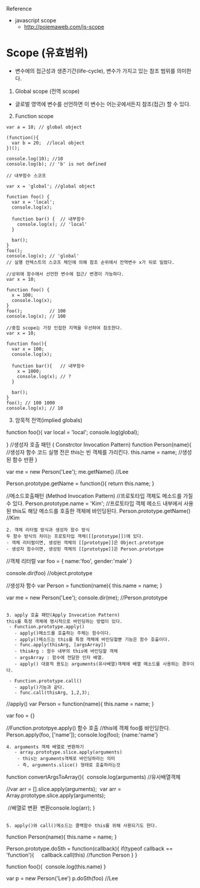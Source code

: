 Reference
- javascript scope
   - http://poiemaweb.com/js-scope

# Scope (유효범위)
 - 변수에의 접근성과 생존기간(life-cycle), 변수가 가지고 있는 참조 범위를 의미한다.

1. Global scope (전역 scope)
 - 글로벌 영역에 변수를 선언하면 이 변수는 어는곳에서든지 참조(접근) 할 수 있다.
 
2. Function scope
```
var a = 10; // global object

(function(){
  var b = 20;  //local object
})();

console.log(10); //10
console.log(b); // 'b' is not defined
```

```
// 내부함수 스코프

var x = 'global'; //global object

function foo() {
  var x = 'local';
  console.log(x);

  function bar() {  // 내부함수
    console.log(x); // 'local'
  }

  bar();
}
foo();
console.log(x); // 'global'
// 실행 컨텍스트의 스코프 체인에 의해 참조 순위에서 전역변수 x가 뒤로 밀렸다.
```
```
//상위에 함수에서 선언한 변수에 접근/ 변경이 가능하다.
var x = 10;

function foo() {
  x = 100;
  console.log(x);
}
foo();          // 100 
console.log(x); // 100
```
```
//중첩 scope는 가장 인접한 지역을 우선하여 참조한다.
var x = 10;

function foo(){
  var x = 100;
  console.log(x);

  function bar(){   // 내부함수
    x = 1000;
    console.log(x); // ?
  }

  bar();
}
foo(); // 100 1000 
console.log(x); // 10
```

3. 암묵적 전역(implied globals)

function foo(){
  var local = 'local';
  console.log(global);
  
}
//생성자 호출 패턴 ( Constrctor Invocation Pattern)
function Person(name){
  //생성자 함수 코드 실행 전은 this는 빈 객체를 가리킨다.
  this.name = name;
  //생성된 함수 반환
}

var me = new Person('Lee');
me.getName() //Lee

Person.prototype.getName = function(){
  return this.name;
}

//메소드호출패턴 (Method Invocation Pattern)
//프로토타입 객체도 메소드를 가질 수 있다.
Person.prototype.name = 'Kim';
//프로토타입 객체 메소드 내부에서 사용된 this도 해당 메소드를 호출한 객체에 바인딩된다.
Person.prototype.getName() //Kim
```
2. 객체 리터럴 방식과 생성자 함수 방식
두 함수 방식의 차이는 프로토타입 객체([[prototype]])에 있다.
- 객체 리터럴이면, 생성된 객체의 [[prototype]]은 Object.prototype
- 생성자 함수이면, 생성된 객체의 [[prototype]]은 Person.prototype

```
//객체 리터럴
var foo = {
  name:'foo',
  gender:'male'
}

console.dir(foo) //object.prototype

//생성자 함수
var Person = function(name){
  this.name = name;
}

var me = new Person('Lee');
console.dir(me); //Person.prototype

```

3. apply 호출 패턴(Apply Invocation Pattern) 
this를 특정 객체에 명시적으로 바인딩하는 방법이 있다.
 - Function.prototype.apply()
   - apply()메소드를 호출하는 주체는 함수이다.
   - apply()메소드는 this를 특정 객체에 바인딩할뿐 기능은 함수 호출이다.
   - func.apply(thisArg, [argsArray]) 
   - thisArg : 함수 내부의 this에 바인딩할 객체
   - argsArray : 함수에 전달한 인자 배열.
   - apply() 대표적 용도는 arguments(유사배열)객체에 배열 메소드를 사용하는 경우이다.
 
 - Function.prototype.call() 
   - apply()기능과 같다. 
   - func.call(thisArg, 1,2,3);
```
//apply() 
var Person = function(name){
 this.name = name;
}

var foo = {}

//Function.prototpye.apply() 함수 호출
//this에 객체 foo를 바인딩한다.
Person.apply(foo, ['name']);
console.log(foo); {name:'name'}

```
4. arguments 객체 배열로 변환하기
   - array.prototype.slice.apply(arguments)
    - this는 arguments객체로 바인딩하라는 의미
    - 즉, arguments.slice() 형태로 호출하라는것
```
function convertArgsToArray(){
  console.log(arguments) //유사배열객체
  
 //var arr = [].slice.apply(arguments);
  var arr = Array.prototype.slice.apply(arguments);
  
  //배열로 변환
  변환console.log(arr); 
}
```

5. apply()와 call()메소드는 콜백함수 this를 위해 사용되기도 한다.

```
function Person(name){
  this.name = name;
}

Person.prototype.doSth = function(callback){
  if(typeof callback == 'function'){
     callback.call(this) //function Person
   }
}

function foo(){
  console.log(this.name) 
}

var p = new Person('Lee')
p.doSth(foo) //Lee
```





